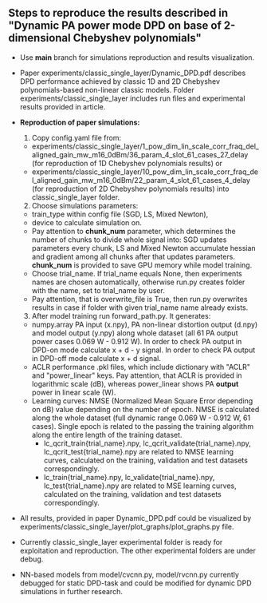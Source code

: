 ## **Steps to reproduce the results described in "Dynamic PA power mode DPD on base of 2-dimensional Chebyshev polynomials"**

- Use **main** branch for simulations reproduction and results visualization.

- Paper experiments/classic_single_layer/Dynamic_DPD.pdf describes DPD performance achieved by classic 1D and 2D Chebyshev polynomials-based non-linear classic models. Folder experiments/classic_single_layer includes run files and experimental results provided in article.

- **Reproduction of paper simulations:**
    1. Copy config.yaml file from: 
    - experiments/classic_single_layer/1_pow_dim_lin_scale_corr_fraq_del_aligned_gain_mw_m16_0dBm/36_param_4_slot_61_cases_27_delay (for reproduction of 1D Chebyshev polynomials results) or 
    - experiments/classic_single_layer/10_pow_dim_lin_scale_corr_fraq_del_aligned_gain_mw_m16_0dBm/22_param_4_slot_61_cases_4_delay (for reproduction of 2D Chebyshev polynomials results) into classic_single_layer folder.
    2. Choose simulations parameters:
    - train_type within config file (SGD, LS, Mixed Newton), 
    - device to calculate simulation on.
    - Pay attention to **chunk_num** parameter, which determines the number of chunks to divide whole signal into: SGD updates parameters every chunk, LS and Mixed Newton accumulate hessian and gradient among all chunks after that updates parameters. **chunk_num** is provided to save GPU memory while model training.
    - Choose trial_name. If trial_name equals None, then experiments names are chosen automatically, otherwise run.py creates folder with the name, set to trial_name by user.
    - Pay attention, that is overwrite_file is True, then run.py overwrites results in case if folder with given trial_name name already exists.
    3. After model training run forward_path.py. It generates:
    - numpy.array PA input (x.npy), PA non-linear distortion output (d.npy) and model output (y.npy) along whole dataset (all 61 PA output power cases 0.069 W - 0.912 W). In order to check PA output in DPD-on mode calculate x + d - y signal. In order to check PA output in DPD-off mode calculate x + d signal. 
    - ACLR performance .pkl files, which include dictionary with "ACLR" and "power_linear" keys. Pay attention, that ACLR is provided in logarithmic scale (dB), whereas power_linear shows PA **output** power in linear scale (W).
    - Learning curves: NMSE (Normalized Mean Square Error depending on dB) value depending on the number of epoch. NMSE is calculated along the whole dataset (full dynamic range 0.069 W - 0.912 W, 61 cases). Single epoch is related to the passing the training algorithm along the entire length of the training dataset. 
        - lc_qcrit_train{trial_name}.npy, lc_qcrit_validate{trial_name}.npy, lc_qcrit_test{trial_name}.npy are related to NMSE learning curves, calculated on the training, validation and test datasets correspondingly.
        - lc_train{trial_name}.npy, lc_validate{trial_name}.npy, lc_test{trial_name}.npy are related to MSE learning curves, calculated on the training, validation and test datasets correspondingly.

- All results, provided in paper Dynamic_DPD.pdf could be visualized by experiments/classic_single_layer/plot_graphs/plot_graphs.py file.

- Currently classic_single_layer experimental folder is ready for exploitation and reproduction. The other experimental folders are under debug.

- NN-based models from model/cvcnn.py, model/rvcnn.py currently debugged for static DPD-task and could be modified for dynamic DPD simulations in further research.